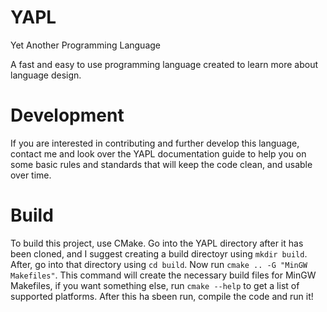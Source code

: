# YAPL
Yet Another Programming Language

A fast and easy to use programming language created to learn more about language design.

# Development 
If you are interested in contributing and further develop this language, contact me and look over the YAPL documentation guide
to help you on some basic rules and standards that will keep the code clean, and usable over time.

# Build
To build this project, use CMake. Go into the YAPL directory after it has been cloned, and I suggest creating a build directoyr using `mkdir build`. 
After, go into that directory using `cd build`. Now run `cmake .. -G "MinGW Makefiles"`. This command will create the necessary build files for MinGW 
Makefiles, if you want something else, run `cmake --help` to get a list of supported platforms. After this ha sbeen run, compile the code and run it!

